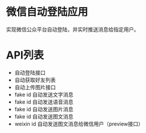 微信自动登陆应用
===============

  实现微信公众平台自动登陆，并实时推送消息给指定用户。


API列表
======

  * 自动登陆接口
  * 自动获取好友列表
  * 自动上传图片接口
  * fake id 自动发送文字消息
  * fake id 自动发送语音消息
  * fake id 自动发送图片消息
  * fake id 自动发送图文消息
  * weixin id 自动发送图文消息给微信用户（preview接口）
